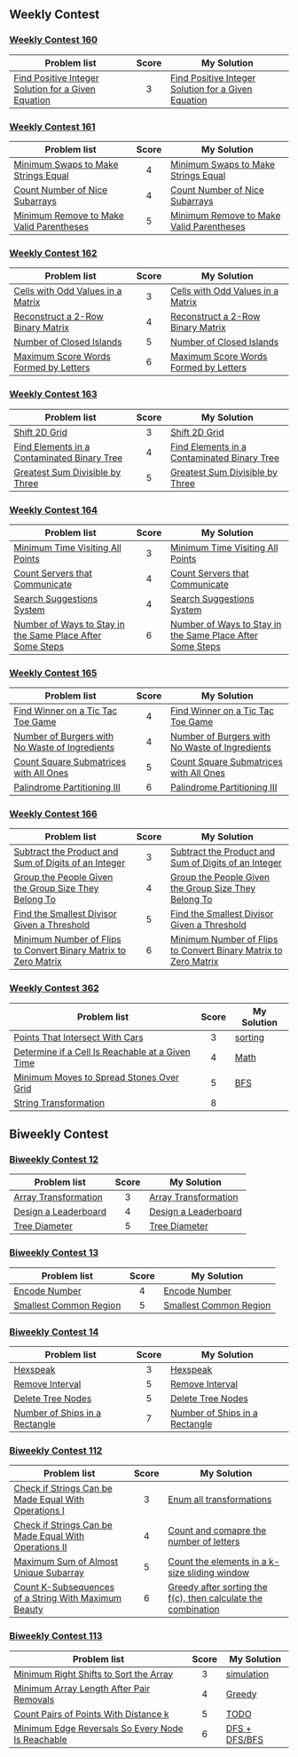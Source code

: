 ## Weekly Contest
### [Weekly Contest 160](https://leetcode.cn/contest/weekly-contest-160)
| Problem list | Score | My Solution |
| ------------ | :---: | ----------- |
| [Find Positive Integer Solution for a Given Equation](https://leetcode.cn/problems/find-positive-integer-solution-for-a-given-equation/) | 3 | [Find Positive Integer Solution for a Given Equation](./Solutions/1237_Find_Positive_Integer_Solution_for_a_Given_Equation.md) |

### [Weekly Contest 161](https://leetcode.cn/contest/weekly-contest-161)
| Problem list | Score | My Solution |
| ------------ | :---: | ----------- |
| [Minimum Swaps to Make Strings Equal](https://leetcode.cn/problems/minimum-swaps-to-make-strings-equal/) | 4 | [Minimum Swaps to Make Strings Equal](./Solutions/1247_Minimum_Swaps_to_Make_Strings_Equal.md) |
| [Count Number of Nice Subarrays](https://leetcode.cn/problems/count-number-of-nice-subarrays/) | 4 | [Count Number of Nice Subarrays](./Solutions/1248_Count_Number_of_Nice_Subarrays.md) |
| [Minimum Remove to Make Valid Parentheses](https://leetcode.cn/problems/minimum-remove-to-make-valid-parentheses/) | 5 | [Minimum Remove to Make Valid Parentheses](./Solutions/1249_Minimum_Remove_to_Make_Valid_Parentheses.md) |

### [Weekly Contest 162](https://leetcode.cn/contest/weekly-contest-162)
| Problem list | Score | My Solution |
| ------------ | :---: | ----------- |
| [Cells with Odd Values in a Matrix](https://leetcode.cn/problems/cells-with-odd-values-in-a-matrix/) | 3 | [Cells with Odd Values in a Matrix](./Solutions/1252_Cells_with_Odd_Values_in_a_Matrix.md) |
| [Reconstruct a 2-Row Binary Matrix](https://leetcode.cn/problems/reconstruct-a-2-row-binary-matrix/) | 4 | [Reconstruct a 2-Row Binary Matrix](./Solutions/1253_Reconstruct_a_2_Row_Binary_Matrix.md) |
| [Number of Closed Islands](https://leetcode.cn/problems/number-of-closed-islands/) | 5 | [Number of Closed Islands](./Solutions/1254_Number_of_Closed_Islands.md) |
| [Maximum Score Words Formed by Letters](https://leetcode.cn/problems/maximum-score-words-formed-by-letters/) | 6 | [Maximum Score Words Formed by Letters](./Solutions/1255_Maximum_Score_Words_Formed_by_Letters.md) |

### [Weekly Contest 163](https://leetcode.cn/contest/weekly-contest-163)
| Problem list | Score | My Solution |
| ------------ | :---: | ----------- |
| [Shift 2D Grid](https://leetcode.cn/problems/shift-2d-grid/) | 3 | [Shift 2D Grid](./Solutions/1260_Shift_2D_Grid.md) |
| [Find Elements in a Contaminated Binary Tree](https://leetcode.cn/problems/find-elements-in-a-contaminated-binary-tree/) | 4 | [Find Elements in a Contaminated Binary Tree](./Solutions/1261_Find_Elements_in_a_Contaminated_Binary_Tree.md) |
| [Greatest Sum Divisible by Three](https://leetcode.cn/problems/greatest-sum-divisible-by-three/) | 5 | [Greatest Sum Divisible by Three](./Solutions/1262_Greatest_Sum_Divisible_by_Three.md) |

### [Weekly Contest 164](https://leetcode.cn/contest/weekly-contest-164)
| Problem list | Score | My Solution |
| ------------ | :---: | ----------- |
| [Minimum Time Visiting All Points](https://leetcode.cn/problems/minimum-time-visiting-all-points/) | 3 | [Minimum Time Visiting All Points](./Solutions/1266_Minimum_Time_Visiting_All_Points.md) |
| [Count Servers that Communicate](https://leetcode.cn/problems/count-servers-that-communicate/) | 4 | [Count Servers that Communicate](./Solutions/1267_Count_Servers_that_Communicate.md) |
| [Search Suggestions System](https://leetcode.cn/problems/search-suggestions-system/) | 4 | [Search Suggestions System](./Solutions/1268_Search_Suggestions_System.md) |
| [Number of Ways to Stay in the Same Place After Some Steps](https://leetcode.cn/problems/number-of-ways-to-stay-in-the-same-place-after-some-steps/) | 6 | [Number of Ways to Stay in the Same Place After Some Steps](./Solutions/1269_Number_of_Ways_to_Stay_in_the_Same_Place_After_Some_Steps.md) |

### [Weekly Contest 165](https://leetcode.cn/contest/weekly-contest-165)
| Problem list | Score | My Solution |
| ------------ | :---: | ----------- |
| [Find Winner on a Tic Tac Toe Game](https://leetcode.cn/problems/find-winner-on-a-tic-tac-toe-game/) | 4 | [Find Winner on a Tic Tac Toe Game](./Solutions/1275_Find_Winner_on_a_Tic_Tac_Toe_Game.md) |
| [Number of Burgers with No Waste of Ingredients](https://leetcode.cn/problems/number-of-burgers-with-no-waste-of-ingredients/) | 4 | [Number of Burgers with No Waste of Ingredients](./Solutions/1276_Number_of_Burgers_with_No_Waste_of_Ingredients.md) |
| [Count Square Submatrices with All Ones](https://leetcode.cn/problems/count-square-submatrices-with-all-ones/) | 5 | [Count Square Submatrices with All Ones](./Solutions/1277_Count_Square_Submatrices_with_All_Ones.md) |
| [Palindrome Partitioning III](https://leetcode.cn/problems/palindrome-partitioning-iii/) | 6 | [Palindrome Partitioning III](./Solutions/1278_Palindrome_Partitioning_III.md) |

### [Weekly Contest 166](https://leetcode.cn/contest/weekly-contest-166)
| Problem list | Score | My Solution |
| ------------ | :---: | ----------- |
| [Subtract the Product and Sum of Digits of an Integer](https://leetcode.cn/problems/subtract-the-product-and-sum-of-digits-of-an-integer/) | 3 | [Subtract the Product and Sum of Digits of an Integer](./Solutions/1281_Subtract_the_Product_and_Sum_of_Digits_of_an_Integer.md) |
| [Group the People Given the Group Size They Belong To](https://leetcode.cn/problems/group-the-people-given-the-group-size-they-belong-to/) | 4 | [Group the People Given the Group Size They Belong To](./Solutions/1282_Group_the_People_Given_the_Group_Size_They_Belong_To.md) |
| [Find the Smallest Divisor Given a Threshold](https://leetcode.cn/problems/find-the-smallest-divisor-given-a-threshold/) | 5 | [Find the Smallest Divisor Given a Threshold](./Solutions/1283_Find_the_Smallest_Divisor_Given_a_Threshold.md) |
| [Minimum Number of Flips to Convert Binary Matrix to Zero Matrix](https://leetcode.cn/problems/minimum-number-of-flips-to-convert-binary-matrix-to-zero-matrix/) | 6 | [Minimum Number of Flips to Convert Binary Matrix to Zero Matrix](./Solutions/1284_Minimum_Number_of_Flips_to_Convert_Binary_Matrix_to_Zero_Matrix.md) |

### [Weekly Contest 362](https://leetcode.cn/contest/weekly-contest-362/)
| Problem list | Score | My Solution |
| ------------ | :---: | ----------- |
| [Points That Intersect With Cars](https://leetcode.cn/problems/points-that-intersect-with-cars/) | 3 | [sorting](./Solutions/2848_Points_That_Intersect_With_Cars.md) |
| [Determine if a Cell Is Reachable at a Given Time](https://leetcode.cn/problems/determine-if-a-cell-is-reachable-at-a-given-time/) | 4 | [Math](./Solutions/2849_Determine_if_a_Cell_Is_Reachable_at_a_Given_Time.md) |
| [Minimum Moves to Spread Stones Over Grid](https://leetcode.cn/problems/minimum-moves-to-spread-stones-over-grid/) | 5 | [BFS](./Solutions/2850_Minimum_Moves_to_Spread_Stones_Over_Grid.md) |
| [String Transformation](https://leetcode.cn/problems/string-transformation/) | 8 | |

## Biweekly Contest
### [Biweekly Contest 12](https://leetcode.cn/contest/biweekly-contest-12/)
| Problem list | Score | My Solution |
| ------------ | :---: | ----------- |
| [Array Transformation](https://leetcode.cn/problems/array-transformation/) | 3 | [Array Transformation](./Solutions/1243_Array_Transformation.md) |
| [Design a Leaderboard](https://leetcode.cn/problems/design-a-leaderboard/) | 4 | [Design a Leaderboard](./Solutions/1244_Design_A_Leaderboard.md) |
| [Tree Diameter](https://leetcode.cn/problems/tree-diameter/) | 5 | [Tree Diameter](./Solutions/1245_Tree_Diameter.md) |

### [Biweekly Contest 13](https://leetcode.cn/contest/biweekly-contest-13/)
| Problem list | Score | My Solution |
| ------------ | :---: | ----------- |
| [Encode Number](https://leetcode.cn/problems/encode-number/) | 4 | [Encode Number](./Solutions/1256_Encode_Number.md) |
| [Smallest Common Region](https://leetcode.cn/problems/smallest-common-region/) | 5 | [Smallest Common Region](./Solutions/1257_Smallest_Common_Region.md) |

### [Biweekly Contest 14](https://leetcode.cn/contest/biweekly-contest-14/)
| Problem list | Score | My Solution |
| ------------ | :---: | ----------- |
| [Hexspeak](https://leetcode.cn/problems/hexspeak/) | 3 | [Hexspeak](./Solutions/1271_Hexspeak.md) |
| [Remove Interval](https://leetcode.cn/problems/remove-interval/) | 5 | [Remove Interval](./Solutions/1272_Remove_Interval.md) |
| [Delete Tree Nodes](https://leetcode.cn/problems/delete-tree-nodes/) | 5 | [Delete Tree Nodes](./Solutions/1273_Delete_Tree_Nodes.md) |
| [Number of Ships in a Rectangle](https://leetcode.cn/problems/number-of-ships-in-a-rectangle/) | 7 | [Number of Ships in a Rectangle](./Solutions/1274_Number_of_Ships_in_a_Rectangle.md) |

### [Biweekly Contest 112](https://leetcode.cn/contest/biweekly-contest-112/)
| Problem list | Score | My Solution |
| ------------ | :---: | ----------- |
| [Check if Strings Can be Made Equal With Operations I](https://leetcode.cn/problems/check-if-strings-can-be-made-equal-with-operations-i/) | 3 | [Enum all transformations](./Solutions/2839_Check_if_Strings_Can_be_Made_Equal_With_Operations_I.md) |
| [Check if Strings Can be Made Equal With Operations II](https://leetcode.cn/problems/check-if-strings-can-be-made-equal-with-operations-ii/) | 4 | [Count and comapre the number of letters](./Solutions/2840_Check_if_Strings_Can_be_Made_Equal_With_Operations_II.md) |
| [Maximum Sum of Almost Unique Subarray](https://leetcode.cn/problems/maximum-sum-of-almost-unique-subarray/) | 5 | [Count the elements in a k-size sliding window](./Solutions/2841_Maximum_Sum_of_Almost_Unique_Subarray.md) |
| [Count K-Subsequences of a String With Maximum Beauty](https://leetcode.cn/problems/count-k-subsequences-of-a-string-with-maximum-beauty/) | 6 | [Greedy after sorting the f(c), then calculate the combination](./Solutions/2842_Count_K-Subsequences_of_a_String_With_Maximum_Beauty.md) |

### [Biweekly Contest 113](https://leetcode.cn/contest/biweekly-contest-113/)
| Problem list | Score | My Solution |
| ------------ | :---: | ----------- |
| [Minimum Right Shifts to Sort the Array](https://leetcode.cn/problems/minimum-right-shifts-to-sort-the-array/) | 3 | [simulation](./Solutions/2855_Minimum_Right_Shifts_to_Sort_the_Array.md) |
| [Minimum Array Length After Pair Removals](https://leetcode.cn/problems/minimum-array-length-after-pair-removals/) | 4 | [Greedy](./Solutions/2856_Minimum_Array_Length_After_Pair_Removals.md) |
| [Count Pairs of Points With Distance k](https://leetcode.cn/problems/count-pairs-of-points-with-distance-k/) | 5 | [TODO]() |
| [Minimum Edge Reversals So Every Node Is Reachable](https://leetcode.cn/problems/minimum-edge-reversals-so-every-node-is-reachable/) | 6 | [DFS + DFS/BFS](./Solutions/2858_Minimum_Edge_Reversals_So_Every_Node_Is_Reachable.md)